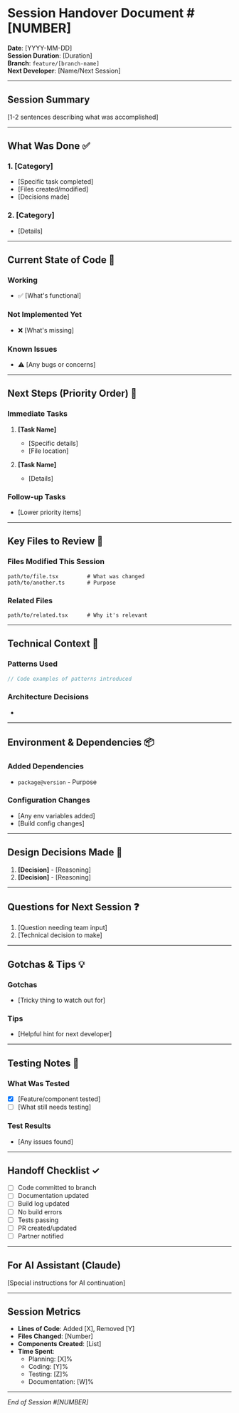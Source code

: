 # Session Handover Document #[NUMBER]
**Date**: [YYYY-MM-DD]  
**Session Duration**: [Duration]  
**Branch**: `feature/[branch-name]`  
**Next Developer**: [Name/Next Session]

---

## Session Summary

[1-2 sentences describing what was accomplished]

---

## What Was Done ✅

### 1. [Category]
- [Specific task completed]
- [Files created/modified]
- [Decisions made]

### 2. [Category]
- [Details]

---

## Current State of Code 📍

### Working
- ✅ [What's functional]

### Not Implemented Yet
- ❌ [What's missing]

### Known Issues
- ⚠️ [Any bugs or concerns]

---

## Next Steps (Priority Order) 🎯

### Immediate Tasks
1. **[Task Name]**
   - [Specific details]
   - [File location]

2. **[Task Name]**
   - [Details]

### Follow-up Tasks
- [Lower priority items]

---

## Key Files to Review 📂

### Files Modified This Session
```
path/to/file.tsx         # What was changed
path/to/another.ts       # Purpose
```

### Related Files
```
path/to/related.tsx      # Why it's relevant
```

---

## Technical Context 🔧

### Patterns Used
```typescript
// Code examples of patterns introduced
```

### Architecture Decisions
- [Decision made]: [Reasoning]

---

## Environment & Dependencies 📦

### Added Dependencies
- `package@version` - Purpose

### Configuration Changes
- [Any env variables added]
- [Build config changes]

---

## Design Decisions Made 💭

1. **[Decision]** - [Reasoning]
2. **[Decision]** - [Reasoning]

---

## Questions for Next Session ❓

1. [Question needing team input]
2. [Technical decision to make]

---

## Gotchas & Tips 💡

### Gotchas
- [Tricky thing to watch out for]

### Tips
- [Helpful hint for next developer]

---

## Testing Notes 🧪

### What Was Tested
- [x] [Feature/component tested]
- [ ] [What still needs testing]

### Test Results
- [Any issues found]

---

## Handoff Checklist ✓

- [ ] Code committed to branch
- [ ] Documentation updated
- [ ] Build log updated
- [ ] No build errors
- [ ] Tests passing
- [ ] PR created/updated
- [ ] Partner notified

---

## For AI Assistant (Claude)

[Special instructions for AI continuation]

---

## Session Metrics

- **Lines of Code**: Added [X], Removed [Y]
- **Files Changed**: [Number]
- **Components Created**: [List]
- **Time Spent**: 
  - Planning: [X]%
  - Coding: [Y]%
  - Testing: [Z]%
  - Documentation: [W]%

---

*End of Session #[NUMBER]*